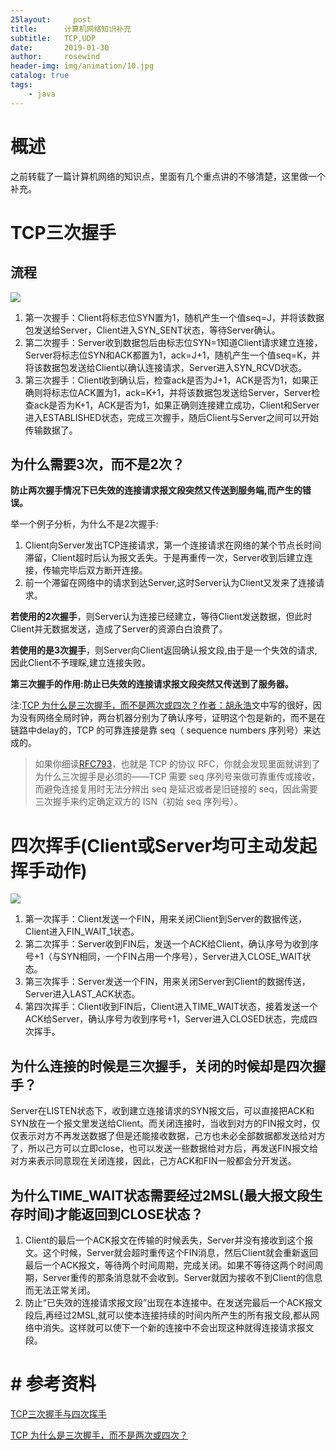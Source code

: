 ```yaml
---
25layout:     post
title:      计算机网络知识补充
subtitle:   TCP,UDP
date:       2019-01-30
author:     rosewind
header-img: img/animation/10.jpg
catalog: true
tags:
    - java
---
```


# 概述

之前转载了一篇计算机网络的知识点，里面有几个重点讲的不够清楚，这里做一个补充。

# TCP三次握手

## 流程

![](https://images.cnblogs.com/cnblogs_com/wupeixuan/1185085/o_2964446-aa923712d5218eeb.png)

1. 第一次握手：Client将标志位SYN置为1，随机产生一个值seq=J，并将该数据包发送给Server，Client进入SYN_SENT状态，等待Server确认。
2. 第二次握手：Server收到数据包后由标志位SYN=1知道Client请求建立连接，Server将标志位SYN和ACK都置为1，ack=J+1，随机产生一个值seq=K，并将该数据包发送给Client以确认连接请求，Server进入SYN_RCVD状态。
3. 第三次握手：Client收到确认后，检查ack是否为J+1，ACK是否为1，如果正确则将标志位ACK置为1，ack=K+1，并将该数据包发送给Server，Server检查ack是否为K+1，ACK是否为1，如果正确则连接建立成功，Client和Server进入ESTABLISHED状态，完成三次握手，随后Client与Server之间可以开始传输数据了。

## 为什么需要3次，而不是2次？

**防止两次握手情况下已失效的连接请求报文段突然又传送到服务端,而产生的错误。**

举一个例子分析，为什么不是2次握手:

1. Client向Server发出TCP连接请求，第一个连接请求在网络的某个节点长时间滞留，Client超时后认为报文丢失。于是再重传一次，Server收到后建立连接，传输完毕后双方断开连接。
2. 前一个滞留在网络中的请求到达Server,这时Server认为Client又发来了连接请求。

**若使用的2次握手**，则Server认为连接已经建立，等待Client发送数据，但此时Client并无数据发送，造成了Server的资源白白浪费了。

**若使用的是3次握手**，则Server向Client返回确认报文段,由于是一个失效的请求,因此Client不予理睬,建立连接失败。

**第三次握手的作用:防止已失效的连接请求报文段突然又传送到了服务器。**

注:[TCP 为什么是三次握手，而不是两次或四次？作者：胡永浩](https://www.zhihu.com/question/24853633/answer/573627478)文中写的很好，因为没有网络全局时钟，两台机器分别为了确认序号，证明这个包是新的，而不是在链路中delay的，TCP 的可靠连接是靠 seq（ sequence numbers 序列号）来达成的。

> 如果你细读[RFC793](https://link.zhihu.com/?target=https%3A//www.ietf.org/rfc/rfc793.txt)，也就是 TCP 的协议 RFC，你就会发现里面就讲到了为什么三次握手是必须的——TCP 需要 seq 序列号来做可靠重传或接收，而避免连接复用时无法分辨出 seq 是延迟或者是旧链接的 seq，因此需要三次握手来约定确定双方的 ISN（初始 seq 序列号）。
>

# 四次挥手(Client或Server均可主动发起挥手动作)

![](https://images.cnblogs.com/cnblogs_com/wupeixuan/1185085/o_2964446-2b9562b3a8b72fb2.png)

1. 第一次挥手：Client发送一个FIN，用来关闭Client到Server的数据传送，Client进入FIN_WAIT_1状态。
2. 第二次挥手：Server收到FIN后，发送一个ACK给Client，确认序号为收到序号+1（与SYN相同，一个FIN占用一个序号），Server进入CLOSE_WAIT状态。
3. 第三次挥手：Server发送一个FIN，用来关闭Server到Client的数据传送，Server进入LAST_ACK状态。
4. 第四次挥手：Client收到FIN后，Client进入TIME_WAIT状态，接着发送一个ACK给Server，确认序号为收到序号+1，Server进入CLOSED状态，完成四次挥手。

## 为什么连接的时候是三次握手，关闭的时候却是四次握手？

Server在LISTEN状态下，收到建立连接请求的SYN报文后，可以直接把ACK和SYN放在一个报文里发送给Client。而关闭连接时，当收到对方的FIN报文时，仅仅表示对方不再发送数据了但是还能接收数据，己方也未必全部数据都发送给对方了，所以己方可以立即close，也可以发送一些数据给对方后，再发送FIN报文给对方来表示同意现在关闭连接，因此，己方ACK和FIN一般都会分开发送。

## 为什么TIME_WAIT状态需要经过2MSL(最大报文段生存时间)才能返回到CLOSE状态？

1. Client的最后一个ACK报文在传输的时候丢失，Server并没有接收到这个报文。这个时候，Server就会超时重传这个FIN消息，然后Client就会重新返回最后一个ACK报文，等待两个时间周期，完成关闭。如果不等待这两个时间周期，Server重传的那条消息就不会收到。Server就因为接收不到Client的信息而无法正常关闭。
2. 防止“已失效的连接请求报文段”出现在本连接中。在发送完最后一个ACK报文段后,再经过2MSL,就可以使本连接持续的时间内所产生的所有报文段,都从网络中消失。这样就可以使下一个新的连接中不会出现这种就得连接请求报文段。

# # 参考资料

[TCP三次握手与四次挥手](http://www.cnblogs.com/wupeixuan/p/8639469.html)

[TCP 为什么是三次握手，而不是两次或四次？](https://www.zhihu.com/question/24853633/answer/573627478)

